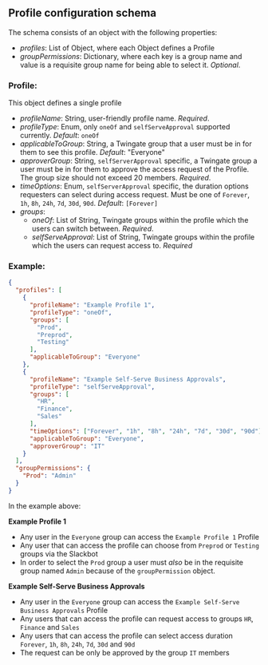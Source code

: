 
## Profile configuration schema
The schema consists of an object with the following properties:
- _profiles_: List of Object, where each Object defines a Profile
- _groupPermissions_: Dictionary, where each key is a group name and value is a requisite group name for being able to select it. _Optional_.

### Profile:
This object defines a single profile
- _profileName_: String, user-friendly profile name. _Required_.
- _profileType_: Enum, only `oneOf` and `selfServeApproval` supported currently. _Default_: `oneOf`
- _applicableToGroup_: String, a Twingate group that a user must be in for them to see this profile. _Default_: "Everyone"
- _approverGroup_: String, `selfServerApproval` specific, a Twingate group a user must be in for them to approve the access request of the Profile. The group size should not exceed 20 members. _Required_.
- _timeOptions_: Enum, `selfServerApproval` specific, the duration options requesters can select during access request. Must be one of `Forever`, `1h`, `8h`, `24h`, `7d`, `30d`, `90d`. _Default_: `[Forever]`
- _groups_: 
  - _oneOf_: List of String, Twingate groups within the profile which the users can switch between. _Required_.
  - _selfServeApproval_: List of String, Twingate groups within the profile which the users can request access to. _Required_

### Example:
```json
{
  "profiles": [
    {
      "profileName": "Example Profile 1",
      "profileType": "oneOf",
      "groups": [
        "Prod",
        "Preprod",
        "Testing"
      ],
      "applicableToGroup": "Everyone"
    },
    {
      "profileName": "Example Self-Serve Business Approvals",
      "profileType": "selfServeApproval",
      "groups": [
        "HR",
        "Finance",
        "Sales"
      ],
      "timeOptions": ["Forever", "1h", "8h", "24h", "7d", "30d", "90d"],
      "applicableToGroup": "Everyone",
      "approverGroup": "IT"
    }
  ],
  "groupPermissions": {
    "Prod": "Admin"
  }
}
```

In the example above:

**Example Profile 1**
* Any user in the `Everyone` group can access the `Example Profile 1` Profile
* Any user that can access the profile can choose from `Preprod` or `Testing` groups via the Slackbot
* In order to select the `Prod` group a user must _also_ be in the requisite group named `Admin` because of the `groupPermission` object.

**Example Self-Serve Business Approvals**
* Any user in the `Everyone` group can access the `Example Self-Serve Business Approvals` Profile
* Any users that can access the profile can request access to groups `HR`, `Finance` and `Sales`
* Any users that can access the profile can select access duration `Forever`, `1h`, `8h`, `24h`, `7d`, `30d` and `90d`
* The request can be only be approved by the group `IT` members
